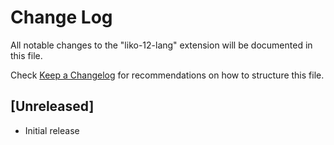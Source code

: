 # Change Log

All notable changes to the "liko-12-lang" extension will be documented in this file.

Check [Keep a Changelog](http://keepachangelog.com/) for recommendations on how to structure this file.

## [Unreleased]

- Initial release